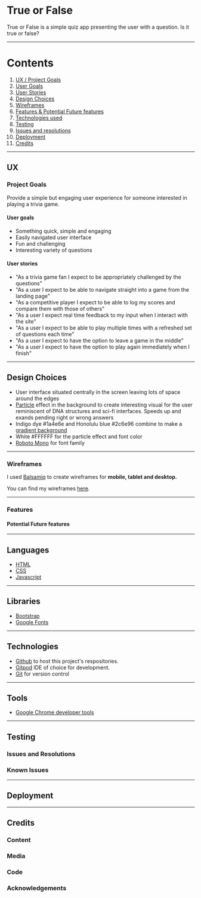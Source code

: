
# True or False 


True or False is a simple quiz app presenting the user with a question. Is it true or false?


---

# Contents
1. [UX / Project Goals](#ux)
2. [User Goals](#user-Goals)
3. [User Stories](#user-stories)
4. [Design Choices](#design-choices)
5. [Wireframes](#wireframes)
6. [Features & Potential Future features](#features)
7. [Technologies used](#languages)
8. [Testing](#testing)
9. [Issues and resolutions](#issues-and-resolutions)
10. [Deployment](#deployment)
11. [Credits](#credits)
---

## UX


### Project Goals

Provide a simple but engaging user experience for someone interested in playing a trivia game.

#### User goals

* Something quick, simple and engaging
* Easily navigated user interface
* Fun and challenging
* Interesting variety of questions

#### User stories

* "As a trivia game fan I expect to be appropriately challenged by the questions"
* "As a user I expect to be able to navigate straight into a game from the landing page"
* "As a competitive player I expect to be able to log my scores and compare them with those of others"
* "As a user I expect real time feedback to my input when I interact with the site"
* "As a user I expect to be able to play multiple times with a refreshed set of questions each time"
* "As a user I expect to have the option to leave a game in the middle"
* "As a user I expect to have the option to play again immediately when I finish"

---

## Design Choices
* User interface situated centrally in the screen leaving lots of space around the edges
* [Particle](https://marcbruederlin.github.io/particles.js/) effect in the background to create interesting visual for the user reminiscent of DNA structures and sci-fi interfaces. Speeds up and exands pending right or wrong answers
* Indigo dye #1a4e6e and Honolulu blue #2c6e96 combine to make a [gradient background](https://cssgradient.io/)
* White #FFFFFF for the particle effect and font color
* [Roboto Mono](https://fonts.google.com/specimen/Roboto+Mono?sort=popularity&preview.text=Question+number+1+2+3+4+5+6&preview.text_type=custom&sidebar.open&selection.family=Roboto+Mono:wght@300) for font family

---

### Wireframes


I used [Balsamiq](https://balsamiq.com/) to create wireframes for **mobile, tablet and desktop.**

You can find my wireframes [here](https://github.com/AlexPullen91/True-or-False/tree/master/wireframes).

---

### Features



#### Potential Future features



---

## Languages

* [HTML](https://en.wikipedia.org/wiki/HTML)
* [CSS](https://en.wikipedia.org/wiki/Cascading_Style_Sheets)
* [Javascript](https://www.javascript.com/) 

---

## Libraries

* [Bootstrap](https://getbootstrap.com/) 
* [Google Fonts](https://fonts.google.com/)

---

## Technologies 

* [Github](https://github.com/) to host this project's respositories.
* [Gitpod](https://www.gitpod.io/) IDE of choice for development.
* [Git](https://git-scm.com/) for version control

---

## Tools

* [Google Chrome developer tools](https://developers.google.com/web/tools/chrome-devtools)


---

## Testing



### Issues and Resolutions



### Known Issues


---

## Deployment


---

## Credits

### Content


### Media



### Code



### Acknowledgements

